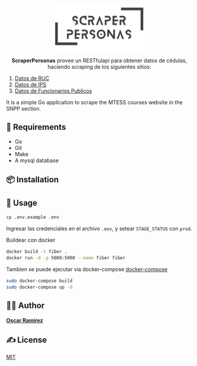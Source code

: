 <p align="center">
  <a href="https://github.com/osramirezdev/scraperPersonas">
    <picture>
      <source height="125" media="(prefers-color-scheme: dark)" srcset="scraperpersona.png">
      <img height="125" alt="Fiber" src="scraperpersona.png">
    </picture>
  </a>
  <br>
</p>
<p align="center">
  <b>ScraperPersonas</b> provee un RESTfulapi para obtener datos de cédulas, haciendo scraping de los siguientes sitios:
  <br>
  <ol>
    <li><a href="https://ruc.com.py">Datos de RUC</a></li>
    <li><a href="https://servicios.ips.gov.py/consulta_asegurado/comprobacion_de_derecho_externo.php">Datos de IPS</a></li>
    <li><a href="https://datos.sfp.gov.py/data/funcionarios">Datos de Funcionarios Publicos</a></li>
  </ol>
</p>

It is a simple Go application to scrape the MTESS courses website in the SNPP section.
## 🔧 Requirements

- Go
- Git
- Make
- A mysql database

## 📦 Installation

## 🚀 Usage

```bash
cp .env.example .env
```

Ingresar las credenciales en el archivo `.env`, y setear `STAGE_STATUS` con `prod`.

Buildear con docker
```bash
docker build -t fiber .
docker run -d -p 5000:5000 --name fiber fiber
```

Tambien se puede ejecutar via docker-compose [docker-compose](https://docs.docker.com/compose/install/)
```bash
sudo docker-compose build
sudo docker-compose up -d
```
## 👨‍💻 Author

#### [Oscar Ramirez](https://yocreativo.com)

## ✍️ License

[MIT](https://choosealicense.com/licenses/mit/)
